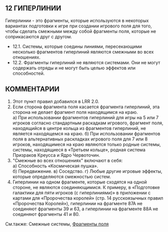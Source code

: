 12 ГИПЕРЛИНИИ
---

Гиперлинии - это фрагменты, которые используются в некоторых вариантах подготовки к игре при создании игрового поля для того, чтобы сделать смежными между собой фрагменты поля, которые не соприкасаются друг с другом.
* 12.1. Системы, которые соедины линиями, пересекающими несколько фрагментов гиперлиний являются смежными во всех отношениях.
* 12.2. Фрагменты гиперлиний не являются системами. Они не могут содержать отряды и не могут быть целью эффектов или способностей.

КОММЕНТАРИИ
---
1) Этот пункт правил добавился в LRR 2.0.
2) Если сторона фрагмента поля касается фрагмента гиперлиний, эта сторона не делает фрагмент поля находящимся на краю.  
  а) При использовании фрагментов гиперлиний для игры на 5 или 7 игроков согласно стандартным раскадкам игрового, фрагмент поля, находящийся в центре кольца из фрагментов гиперлиний, не является находящемся на краю.
  б) При использовании фрагментов поля в альтернативных раскладках игрового поля для 7 или 8 игроков, находящимеся на краю являются только родные системы, системы, находящиеся в «Третьем кольце», родная система Призраков Креусса и Ядро Червоточин.
3) "Смежные во всех отношениях" включают в себя:  
  а) Способность «Космическая пушка».  
  б) Передвижение.
  в) Соседство.
  г) Любые другие игровые эффекты, которые определяются смежностью систем.
4) Гиперлинии на одном фрагменте, которые сходятся на одной стороне, не являются соединяющимися. К примеру, в «Подготовке галактики для пяти игроков (с гиперлиниями)» в приложении с картами для «Пророчества королей» (стр. 14 русскоязычных правил «Пророчества Королей»), гиперлинии на фрагменте 87А не соединяют фрагменты 39 и 63, а гиперлинии на фрагменте 88А не соединяют фрагменты 41 и 80.

См.также: Смежные системы, [Фрагменты поля](system_tiles.md)
